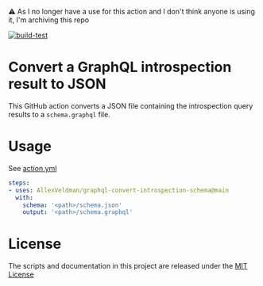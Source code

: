 ⚠️ As I no longer have a use for this action and I don't think anyone is using it, I'm archiving this repo

[![build-test](https://github.com/AllexVeldman/graphql-convert-introspection-schema/actions/workflows/test.yml/badge.svg)](https://github.com/AllexVeldman/graphql-convert-introspection-schema/actions/workflows/test.yml)

# Convert a GraphQL introspection result to JSON

This GitHub action converts a JSON file containing the introspection query results to a `schema.graphql` file.

# Usage

See [action.yml](action.yml)

```yaml
steps:
- uses: AllexVeldman/graphql-convert-introspection-schema@main
  with:
    schema: '<path>/schema.json'
    output: '<path>/schema.graphql'
```

# License

The scripts and documentation in this project are released under the [MIT License](LICENSE)
